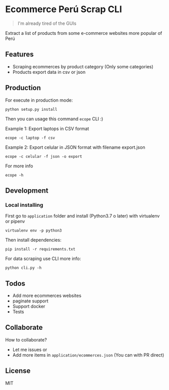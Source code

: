 # Ecommerce Perú Scrap CLI
> I'm already tired of the GUIs

Extract a list of products from some e-commerce websites more popular of Perú

## Features
- Scraping ecommerces by product category (Only some categories)
- Products export data in csv or json 

## Production 

For execute in production mode:

`python setup.py install`

Then you can usage this command `ecope` CLI :) 

Example 1: Export laptops in CSV format 

`ecope -c laptop -f csv`

Example 2: Export celular in JSON format with filename export.json

`ecope -c celular -f json -o export`

For more info

`ecope -h` 


## Development 

### Local installing 

First go to `application` folder and install (Python3.7 o later) with virtualenv or pipenv

`virtualenv env -p python3`

Then install dependencies:

` pip install -r requirements.txt `

For data scraping use CLI more info:

`python cli.py -h` 

## Todos
* Add more ecommerces websites
* paginate support 
* Support docker
* Tests


## Collaborate

How to collaborate?

* Let me issues or 
* Add more items in `application/ecommerces.json` (You can with PR direct)



License
----
MIT